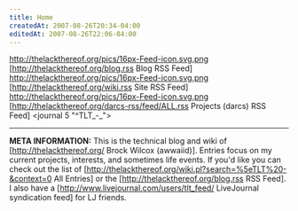 ```yaml
---
title: Home
createdAt: 2007-08-26T20:34-04:00
editedAt: 2007-08-26T22:06-04:00
---
```


http://thelackthereof.org/pics/16px-Feed-icon.svg.png [http://thelackthereof.org/blog.rss Blog RSS Feed] &nbsp; &nbsp; http://thelackthereof.org/pics/16px-Feed-icon.svg.png [http://thelackthereof.org/wiki.rss Site RSS Feed] &nbsp; &nbsp; http://thelackthereof.org/pics/16px-Feed-icon.svg.png [http://thelackthereof.org/darcs-rss/feed/ALL.rss Projects (darcs) RSS Feed]
<journal 5 "^TLT_-_">

----

<b>META INFORMATION:</b> This is the technical blog and wiki of [http://thelackthereof.org/ Brock Wilcox (awwaiid)]. Entries focus on my current projects, interests, and sometimes life events. If you'd like you can check out the list of [http://thelackthereof.org/wiki.pl?search=%5eTLT%20-&context=0 All Entries] or the [http://thelackthereof.org/blog.rss RSS Feed]. I also have a [http://www.livejournal.com/users/tlt_feed/ LiveJournal syndication feed] for LJ friends.

